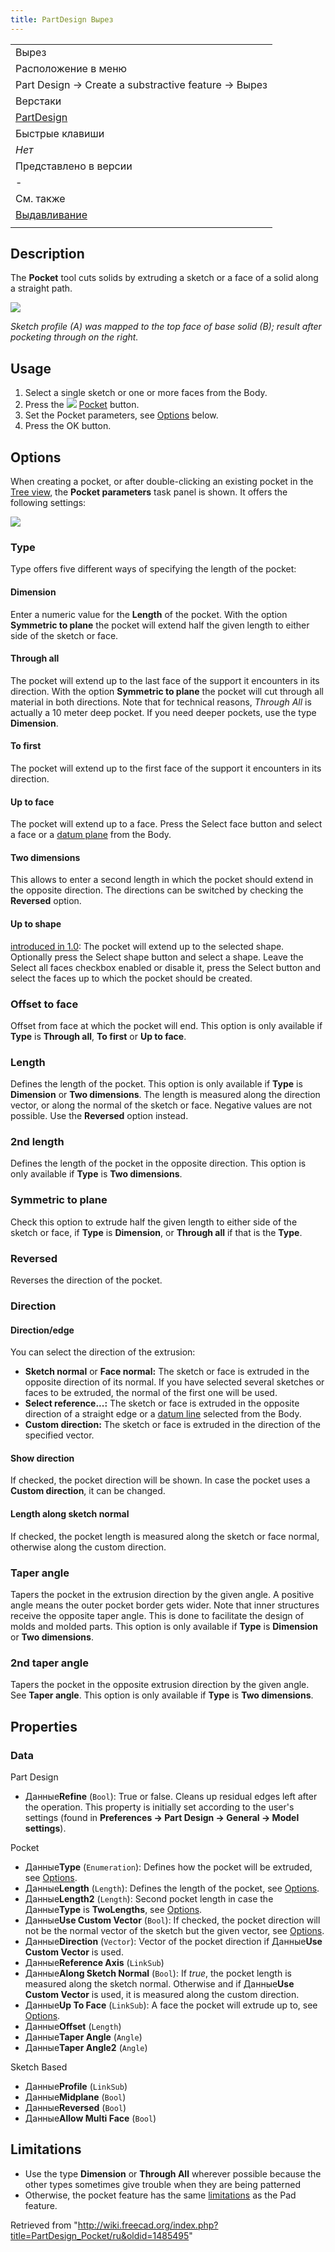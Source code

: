 ```yaml
---
title: PartDesign Вырез
---
```

|  |
| --- |
| Вырез |
| Расположение в меню |
| Part Design → Create a substractive feature → Вырез |
| Верстаки |
| [PartDesign](/PartDesign_Workbench/ru "PartDesign Workbench/ru") |
| Быстрые клавиши |
| *Нет* |
| Представлено в версии |
| - |
| См. также |
| [Выдавливание](/PartDesign_Pad/ru "PartDesign Pad/ru") |
|  |

## Description

The **Pocket** tool cuts solids by extruding a sketch or a face of a solid along a straight path.

![](/images/PartDesign_Pocket_example.svg)

*Sketch profile (A) was mapped to the top face of base solid (B); result after pocketing through on the right.*

## Usage

1. Select a single sketch or one or more faces from the Body.
2. Press the ![](/images/PartDesign_Pocket.svg) [Pocket](/PartDesign_Pocket "PartDesign Pocket") button.
3. Set the Pocket parameters, see [Options](#Options) below.
4. Press the OK button.

## Options

When creating a pocket, or after double-clicking an existing pocket in the [Tree view](/Tree_view "Tree view"), the **Pocket parameters** task panel is shown. It offers the following settings:

![](/images/PartDesign_Pocket_Taskpanel.png)

### Type

Type offers five different ways of specifying the length of the pocket:

#### Dimension

Enter a numeric value for the **Length** of the pocket. With the option **Symmetric to plane** the pocket will extend half the given length to either side of the sketch or face.

#### Through all

The pocket will extend up to the last face of the support it encounters in its direction. With the option **Symmetric to plane** the pocket will cut through all material in both directions. Note that for technical reasons, *Through All* is actually a 10 meter deep pocket. If you need deeper pockets, use the type **Dimension**.

#### To first

The pocket will extend up to the first face of the support it encounters in its direction.

#### Up to face

The pocket will extend up to a face. Press the Select face button and select a face or a [datum plane](/PartDesign_Plane "PartDesign Plane") from the Body.

#### Two dimensions

This allows to enter a second length in which the pocket should extend in the opposite direction. The directions can be switched by checking the **Reversed** option.

#### Up to shape

[introduced in 1.0](/Release_notes_1.0 "Release notes 1.0"): The pocket will extend up to the selected shape. Optionally press the Select shape button and select a shape. Leave the Select all faces checkbox enabled or disable it, press the Select button and select the faces up to which the pocket should be created.

### Offset to face

Offset from face at which the pocket will end. This option is only available if **Type** is **Through all**, **To first** or **Up to face**.

### Length

Defines the length of the pocket. This option is only available if **Type** is **Dimension** or **Two dimensions**. The length is measured along the direction vector, or along the normal of the sketch or face. Negative values are not possible. Use the **Reversed** option instead.

### 2nd length

Defines the length of the pocket in the opposite direction. This option is only available if **Type** is **Two dimensions**.

### Symmetric to plane

Check this option to extrude half the given length to either side of the sketch or face, if **Type** is **Dimension**, or **Through all** if that is the **Type**.

### Reversed

Reverses the direction of the pocket.

### Direction

#### Direction/edge

You can select the direction of the extrusion:

* **Sketch normal** or **Face normal:** The sketch or face is extruded in the opposite direction of its normal. If you have selected several sketches or faces to be extruded, the normal of the first one will be used.
* **Select reference...:** The sketch or face is extruded in the opposite direction of a straight edge or a [datum line](/PartDesign_Line "PartDesign Line") selected from the Body.
* **Custom direction:** The sketch or face is extruded in the direction of the specified vector.

#### Show direction

If checked, the pocket direction will be shown. In case the pocket uses a **Custom direction**, it can be changed.

#### Length along sketch normal

If checked, the pocket length is measured along the sketch or face normal, otherwise along the custom direction.

### Taper angle

Tapers the pocket in the extrusion direction by the given angle. A positive angle means the outer pocket border gets wider. Note that inner structures receive the opposite taper angle. This is done to facilitate the design of molds and molded parts. This option is only available if **Type** is **Dimension** or **Two dimensions**.

### 2nd taper angle

Tapers the pocket in the opposite extrusion direction by the given angle. See **Taper angle**. This option is only available if **Type** is **Two dimensions**.

## Properties

### Data

Part Design

* Данные**Refine** (`Bool`): True or false. Cleans up residual edges left after the operation. This property is initially set according to the user's settings (found in **Preferences → Part Design → General → Model settings**).

Pocket

* Данные**Type** (`Enumeration`): Defines how the pocket will be extruded, see [Options](#Options).
* Данные**Length** (`Length`): Defines the length of the pocket, see [Options](#Options).
* Данные**Length2** (`Length`): Second pocket length in case the Данные**Type** is **TwoLengths**, see [Options](#Options).
* Данные**Use Custom Vector** (`Bool`): If checked, the pocket direction will not be the normal vector of the sketch but the given vector, see [Options](#Options).
* Данные**Direction** (`Vector`): Vector of the pocket direction if Данные**Use Custom Vector** is used.
* Данные**Reference Axis** (`LinkSub`)
* Данные**Along Sketch Normal** (`Bool`): If *true*, the pocket length is measured along the sketch normal. Otherwise and if Данные**Use Custom Vector** is used, it is measured along the custom direction.
* Данные**Up To Face** (`LinkSub`): A face the pocket will extrude up to, see [Options](#Options).
* Данные**Offset** (`Length`)
* Данные**Taper Angle** (`Angle`)
* Данные**Taper Angle2** (`Angle`)

Sketch Based

* Данные**Profile** (`LinkSub`)
* Данные**Midplane** (`Bool`)
* Данные**Reversed** (`Bool`)
* Данные**Allow Multi Face** (`Bool`)

## Limitations

* Use the type **Dimension** or **Through All** wherever possible because the other types sometimes give trouble when they are being patterned
* Otherwise, the pocket feature has the same [limitations](/PartDesign_Pad#Limitations "PartDesign Pad") as the Pad feature.

Retrieved from "<http://wiki.freecad.org/index.php?title=PartDesign_Pocket/ru&oldid=1485495>"
